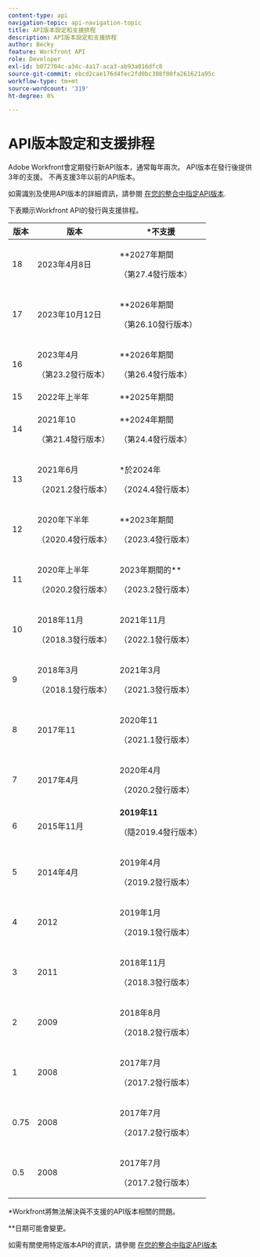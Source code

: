 ```yaml
---
content-type: api
navigation-topic: api-navigation-topic
title: API版本設定和支援排程
description: API版本設定和支援排程
author: Becky
feature: Workfront API
role: Developer
exl-id: b072704c-a34c-4a17-aca3-ab93a016dfc8
source-git-commit: ebcd2cae176d4fec2fd0bc308f00fa261621a95c
workflow-type: tm+mt
source-wordcount: '319'
ht-degree: 8%

---
```


# API版本設定和支援排程



Adobe Workfront會定期發行新API版本，通常每年兩次。 API版本在發行後提供3年的支援。 不再支援3年以前的API版本。

如需識別及使用API版本的詳細資訊，請參閱 [在您的整合中指定API版本](/help/quicksilver/wf-api/api/specify-api-version-integrations.md).

下表顯示Workfront API的發行與支援排程。

<table style="table-layout:auto"> 
 <col> 
 <col> 
 <col> 
 <thead> 
  <tr> 
   <th><strong>版本</strong> </th> 
   <th><strong>版本</strong> </th> 
   <th><strong>*不支援</strong> </th> 
  </tr> 
 </thead> 
 <tbody> 
 <tr>
   <td>18</td> 
   <td> <p>2023年4月8日</p> </td> 
   <td> <p>**2027年期間</p> <p>（第27.4發行版本）</p> </td> 
  </tr>  <tr>
   <td>17</td> 
   <td> <p>2023年10月12日</p> </td> 
   <td> <p>**2026年期間</p> <p>（第26.10發行版本）</p> </td> 
  </tr> 
 <tr>
   <td>16</td> 
   <td> <p>2023年4月</p> <p>（第23.2發行版本）</p> </td> 
   <td> <p>**2026年期間</p> <p>（第26.4發行版本）</p> </td> 
  </tr> 
  <tr> 
   <td>15</td> 
   <td>2022年上半年</td> 
   <td>**2025年期間</td> 
  </tr> 
  <tr> 
   <td>14</td> 
   <td> <p>2021年10</p> <p>（第21.4發行版本）</p> </td> 
   <td> <p>**2024年期間</p> <p>（第24.4發行版本）</p> </td> 
  </tr> 
  <tr> 
   <td>13</td> 
   <td> <p>2021年6月</p> <p>（2021.2發行版本）</p> </td> 
   <td> <p>*於2024年</p> <p>（2024.4發行版本）</p> </td> 
  </tr> 
  <tr> 
   <td>12</td> 
   <td> <p>2020年下半年</p> <p>（2020.4發行版本）</p> </td> 
   <td> <p>**2023年期間</p> <p>（2023.4發行版本）</p> </td> 
  </tr> 
  <tr> 
   <td>11</td> 
   <td> <p>2020年上半年</p> <p>（2020.2發行版本）</p> </td> 
   <td> <p>2023年期間的**</p> <p>（2023.2發行版本）</p> </td> 
  </tr> 
  <tr> 
   <td>10</td> 
   <td> <p>2018年11月</p> <p>（2018.3發行版本）</p> </td> 
   <td> <p>2021年11月</p> <p>（2022.1發行版本）</p> </td> 
  </tr> 
  <tr> 
   <td>9</td> 
   <td> <p>2018年3月</p> <p>（2018.1發行版本）</p> </td> 
   <td> <p>2021年3月</p> <p>（2021.3發行版本）</p> </td> 
  </tr> 
  <tr> 
   <td>8</td> 
   <td>2017年11</td> 
   <td> <p>2020年11</p> <p>（2021.1發行版本）</p> </td> 
  </tr> 
  <tr> 
   <td>7</td> 
   <td>2017年4月</td> 
   <td> <p>2020年4月</p> <p>（2020.2發行版本）</p> </td> 
  </tr> 
  <tr> 
   <td>6</td> 
   <td>2015年11月</td> 
   <td><strong>2019年11</strong> <p>（隨2019.4發行版本）</p> </td> 
  </tr> 
  <tr> 
   <td>5</td> 
   <td>2014年4月</td> 
   <td> <p>2019年4月</p> <p>（2019.2發行版本）</p> </td> 
  </tr> 
  <tr> 
   <td>4</td> 
   <td>2012</td> 
   <td> <p>2019年1月</p> <p>（2019.1發行版本）</p> </td> 
  </tr> 
  <tr> 
   <td>3</td> 
   <td>2011</td> 
   <td> <p>2018年11月</p> <p>（2018.3發行版本）</p> </td> 
  </tr> 
  <tr> 
   <td>2</td> 
   <td>2009</td> 
   <td> <p>2018年8月</p> <p>（2018.2發行版本）</p> </td> 
  </tr> 
  <tr> 
   <td>1</td> 
   <td>2008</td> 
   <td> <p>2017年7月</p> <p>（2017.2發行版本）</p> </td> 
  </tr> 
  <tr> 
   <td>0.75</td> 
   <td>2008</td> 
   <td> <p>2017年7月</p> <p>（2017.2發行版本）</p> </td> 
  </tr> 
  <tr> 
   <td>0.5</td> 
   <td>2008</td> 
   <td> <p>2017年7月</p> <p>（2017.2發行版本）</p> </td> 
  </tr> 
 </tbody> 
</table>

&#42;Workfront將無法解決與不支援的API版本相關的問題。

&#42;&#42;日期可能會變更。

如需有關使用特定版本API的資訊，請參閱 [在您的整合中指定API版本](../../wf-api/api/specify-api-version-integrations.md)
